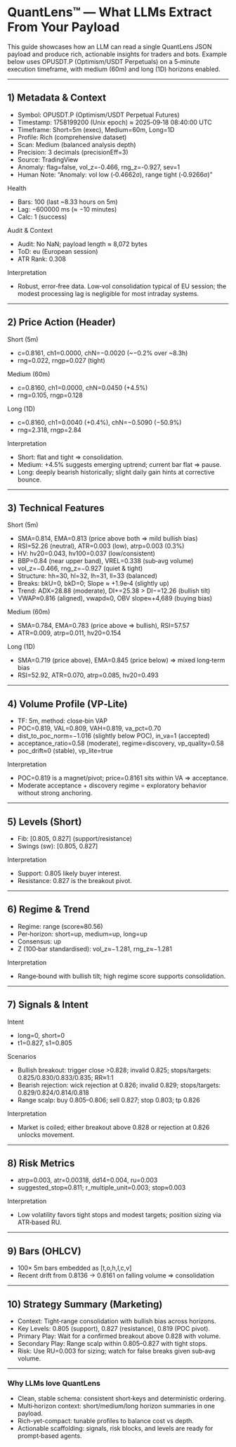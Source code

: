 # QuantLens™ — What LLMs Extract From Your Payload

This guide showcases how an LLM can read a single QuantLens JSON payload and produce rich, actionable insights for traders and bots. Example below uses OPUSDT.P (Optimism/USDT Perpetuals) on a 5‑minute execution timeframe, with medium (60m) and long (1D) horizons enabled.

---

## 1) Metadata & Context

- Symbol: OPUSDT.P (Optimism/USDT Perpetual Futures)
- Timestamp: 1758199200 (Unix epoch) ≈ 2025‑09‑18 08:40:00 UTC
- Timeframe: Short=5m (exec), Medium=60m, Long=1D
- Profile: Rich (comprehensive dataset)
- Scan: Medium (balanced analysis depth)
- Precision: 3 decimals (precisionEff=3)
- Source: TradingView
- Anomaly: flag=false, vol_z=-0.466, rng_z=-0.927, sev=1
- Human Note: “Anomaly: vol low (‑0.4662σ), range tight (‑0.9266σ)”

Health

- Bars: 100 (last ~8.33 hours on 5m)
- Lag: −600000 ms (≈ −10 minutes)
- Calc: 1 (success)

Audit & Context

- Audit: No NaN; payload length ≈ 8,072 bytes
- ToD: eu (European session)
- ATR Rank: 0.308

Interpretation

- Robust, error‑free data. Low‑vol consolidation typical of EU session; the modest processing lag is negligible for most intraday systems.

---

## 2) Price Action (Header)

Short (5m)

- c=0.8161, ch1=0.0000, chN=−0.0020 (~−0.2% over ~8.3h)
- rng=0.022, rngp=0.027 (tight)

Medium (60m)

- c=0.8160, ch1=0.0000, chN=0.0450 (+4.5%)
- rng=0.105, rngp=0.128

Long (1D)

- c=0.8160, ch1=0.0040 (+0.4%), chN=−0.5090 (−50.9%)
- rng=2.318, rngp=2.84

Interpretation

- Short: flat and tight ⇒ consolidation.
- Medium: +4.5% suggests emerging uptrend; current bar flat ⇒ pause.
- Long: deeply bearish historically; slight daily gain hints at corrective bounce.

---

## 3) Technical Features

Short (5m)

- SMA=0.814, EMA=0.813 (price above both ⇒ mild bullish bias)
- RSI=52.26 (neutral), ATR=0.003 (low), atrp=0.003 (0.3%)
- HV: hv20=0.043, hv100=0.037 (low/consistent)
- BBP=0.84 (near upper band), VREL=0.338 (sub‑avg volume)
- vol_z=−0.466, rng_z=−0.927 (quiet & tight)
- Structure: hh=30, hl=32, lh=31, ll=33 (balanced)
- Breaks: bkU=0, bkD=0; Slope ≈ +1.9e‑4 (slightly up)
- Trend: ADX=28.88 (moderate), DI+=25.38 > DI−=12.26 (bullish tilt)
- VWAP≈0.816 (aligned), vwapd≈0, OBV slope≈+4,689 (buying bias)

Medium (60m)

- SMA=0.784, EMA=0.783 (price above ⇒ bullish), RSI=57.57
- ATR=0.009, atrp=0.011, hv20=0.154

Long (1D)

- SMA=0.719 (price above), EMA=0.845 (price below) ⇒ mixed long‑term bias
- RSI=52.92, ATR=0.070, atrp=0.085, hv20=0.493

---

## 4) Volume Profile (VP‑Lite)

- TF: 5m, method: close‑bin VAP
- POC=0.819, VAL=0.809, VAH=0.819, va_pct=0.70
- dist_to_poc_norm=−1.016 (slightly below POC), in_va=1 (accepted)
- acceptance_ratio=0.58 (moderate), regime=discovery, vp_quality=0.58
- poc_drift≈0 (stable), vp_lite=true

Interpretation

- POC=0.819 is a magnet/pivot; price=0.8161 sits within VA ⇒ acceptance.
- Moderate acceptance + discovery regime = exploratory behavior without strong anchoring.

---

## 5) Levels (Short)

- Fib: [0.805, 0.827] (support/resistance)
- Swings (sw): [0.805, 0.827]

Interpretation

- Support: 0.805 likely buyer interest.
- Resistance: 0.827 is the breakout pivot.

---

## 6) Regime & Trend

- Regime: range (score≈80.56)
- Per‑horizon: short=up, medium=up, long=up
- Consensus: up
- Z (100‑bar standardised): vol_z≈−1.281, rng_z≈−1.281

Interpretation

- Range‑bound with bullish tilt; high regime score supports consolidation.

---

## 7) Signals & Intent

Intent

- long=0, short=0
- t1=0.827, s1=0.805

Scenarios

- Bullish breakout: trigger close >0.828; invalid 0.825; stops/targets: 0.825/0.830/0.833/0.835; RR≈1:1
- Bearish rejection: wick rejection at 0.826; invalid 0.829; stops/targets: 0.829/0.824/0.814/0.818
- Range scalp: buy 0.805–0.806; sell 0.827; stop 0.803; tp 0.826

Interpretation

- Market is coiled; either breakout above 0.828 or rejection at 0.826 unlocks movement.

---

## 8) Risk Metrics

- atrp=0.003, atr=0.00318, dd14=0.004, ru=0.003
- suggested_stop≈0.811; r_multiple_unit=0.003; stop≈0.003

Interpretation

- Low volatility favors tight stops and modest targets; position sizing via ATR‑based RU.

---

## 9) Bars (OHLCV)

- 100× 5m bars embedded as [t,o,h,l,c,v]
- Recent drift from 0.8136 → 0.8161 on falling volume ⇒ consolidation

---

## 10) Strategy Summary (Marketing)

- Context: Tight‑range consolidation with bullish bias across horizons.
- Key Levels: 0.805 (support), 0.827 (resistance), 0.819 (POC pivot).
- Primary Play: Wait for a confirmed breakout above 0.828 with volume.
- Secondary Play: Range scalp within 0.805–0.827 with tight stops.
- Risk: Use RU=0.003 for sizing; watch for false breaks given sub‑avg volume.

---

### Why LLMs love QuantLens

- Clean, stable schema: consistent short‑keys and deterministic ordering.
- Multi‑horizon context: short/medium/long horizon summaries in one payload.
- Rich-yet-compact: tunable profiles to balance cost vs depth.
- Actionable scaffolding: signals, risk blocks, and levels are ready for prompt‑based agents.
